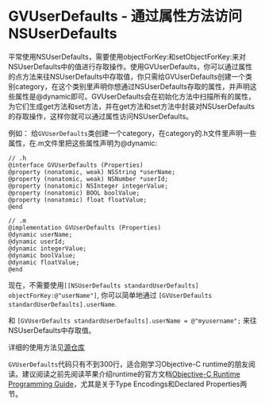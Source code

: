# GVUserDefaults - 通过属性方法访问NSUserDefaults


平常使用NSUserDefaults，需要使用objectForKey:和setObjectForKey:来对NSUserDefaults中的值进行存取操作。使用GVUserDefaults，你可以通过属性的点方法来往NSUserDefaults中存取值，你只需给GVUserDefaults创建一个类别category，在这个类别里声明你想通过NSUserDefaults存取的属性，并声明这些属性是@dynamic即可。GVUserDefaults会在初始化方法中扫描所有的属性，为它们生成get方法和set方法，并在get方法和set方法中封装对NSUserDefaults的存取操作，这样你就可以通过属性访问NSUserDefaults。

例如：
给`GVUserDefaults`类创建一个category，在category的.h文件里声明一些属性，在.m文件里把这些属性声明为@dynamic:


    // .h
    @interface GVUserDefaults (Properties)
    @property (nonatomic, weak) NSString *userName;
    @property (nonatomic, weak) NSNumber *userId;
    @property (nonatomic) NSInteger integerValue;
    @property (nonatomic) BOOL boolValue;
    @property (nonatomic) float floatValue;
    @end

    // .m
    @implementation GVUserDefaults (Properties)
    @dynamic userName;
    @dynamic userId;
    @dynamic integerValue;
    @dynamic boolValue;
    @dynamic floatValue;
    @end

现在，不需要使用`[[NSUserDefaults standardUserDefaults] objectForKey:@"userName"]`, 你可以简单地通过 `[GVUserDefaults standardUserDefaults].userName`.

和
`[GVUserDefaults standardUserDefaults].userName = @"myusername";`
来往NSUserDefaults中存取值。

详细的使用方法见[源仓库](https://github.com/gangverk/GVUserDefaults)

`GVUserDefaults`代码只有不到300行，适合刚学习Objective-C runtime的朋友阅读。建议阅读之前先阅读苹果介绍runtime的官方文档[Objective-C Runtime Programming Guide](https://developer.apple.com/library/content/documentation/Cocoa/Conceptual/ObjCRuntimeGuide/Introduction/Introduction.html)，尤其是关于Type Encodings和Declared Properties两节。


